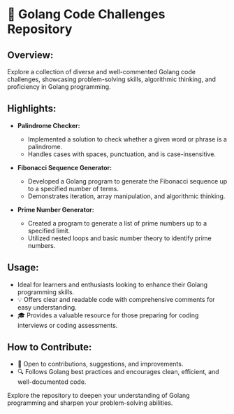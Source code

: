 # 🚀 Golang Code Challenges Repository

## Overview:

Explore a collection of diverse and well-commented Golang code challenges, showcasing problem-solving skills, algorithmic thinking, and proficiency in Golang programming.

## Highlights:

- **Palindrome Checker:**
  - Implemented a solution to check whether a given word or phrase is a palindrome.
  - Handles cases with spaces, punctuation, and is case-insensitive.

- **Fibonacci Sequence Generator:**
  - Developed a Golang program to generate the Fibonacci sequence up to a specified number of terms.
  - Demonstrates iteration, array manipulation, and algorithmic thinking.

- **Prime Number Generator:**
  - Created a program to generate a list of prime numbers up to a specified limit.
  - Utilized nested loops and basic number theory to identify prime numbers.

## Usage:

- Ideal for learners and enthusiasts looking to enhance their Golang programming skills.
- 💡 Offers clear and readable code with comprehensive comments for easy understanding.
- 🎓 Provides a valuable resource for those preparing for coding interviews or coding assessments.

## How to Contribute:

- 🤝 Open to contributions, suggestions, and improvements.
- 🔍 Follows Golang best practices and encourages clean, efficient, and well-documented code.

Explore the repository to deepen your understanding of Golang programming and sharpen your problem-solving abilities.
